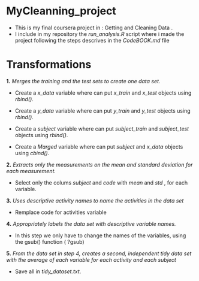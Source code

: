 # MyCleanning_project

- This is my final coursera project in : Getting and Cleaning Data .
- I include in my repository the *run_analysis.R* script  where i made the project following the steps descrives in the *CodeBOOK.md* file

# Transformations
**1.** *Merges the training and the test sets to create one data set.*


 - Create a *x_data* variable where  can put *x_train* and *x_test*  objects using *rbind()*. 
 
- Create a *y_data* variable where  can put *y_train* and *y_test*  objects using *rbind()*. 

- Create a *subject* variable where  can put *subject_train* and *subject_test*  objects using *rbind()*. 

- Create a *Marged* variable where  can put *subject* and *x_data*  objects using *cbind()*. 

**2.** *Extracts only the measurements on the mean and standard deviation for each measurement.*

- Select only the colums *subject* and *code*  with *mean* and *std* , for each variable.

**3.** *Uses descriptive activity names to name the activities in the data set*
- Remplace code for activities variable

**4.** *Appropriately labels the data set with descriptive variable names.*
- In this step we only have to change the names of the variables, using the gsub() function ( ?gsub)

**5.** *From the data set in step 4, creates a second, independent tidy data set with the average of each variable for each activity and each subject*
- Save all in *tidy_dataset.txt*.



